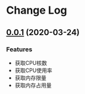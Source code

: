 # Change Log

## [0.0.1](https://github.com/ZhuYuJin/cgroup-parser) (2020-03-24)

### Features
- 获取CPU核数
- 获取CPU使用率
- 获取内存限量
- 获取内存占用量
